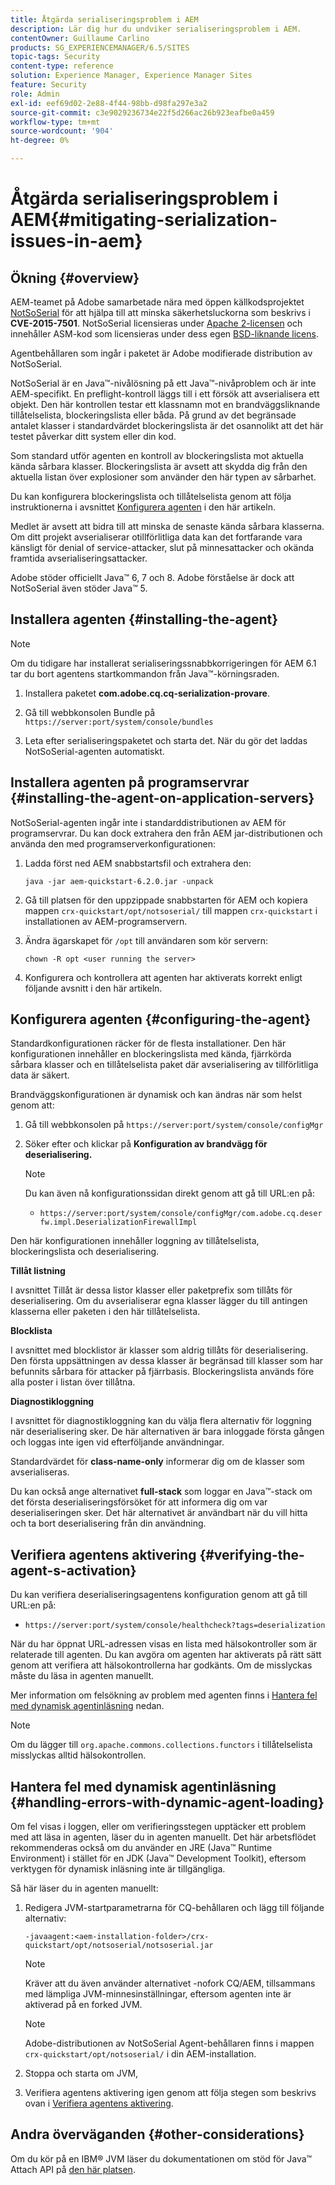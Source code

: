 ```yaml
---
title: Åtgärda serialiseringsproblem i AEM
description: Lär dig hur du undviker serialiseringsproblem i AEM.
contentOwner: Guillaume Carlino
products: SG_EXPERIENCEMANAGER/6.5/SITES
topic-tags: Security
content-type: reference
solution: Experience Manager, Experience Manager Sites
feature: Security
role: Admin
exl-id: eef69d02-2e88-4f44-98bb-d98fa297e3a2
source-git-commit: c3e9029236734e22f5d266ac26b923eafbe0a459
workflow-type: tm+mt
source-wordcount: '904'
ht-degree: 0%

---
```


# Åtgärda serialiseringsproblem i AEM{#mitigating-serialization-issues-in-aem}

## Ökning {#overview}

AEM-teamet på Adobe samarbetade nära med öppen källkodsprojektet [NotSoSerial](https://github.com/kantega/notsoserial) för att hjälpa till att minska säkerhetsluckorna som beskrivs i **CVE-2015-7501**. NotSoSerial licensieras under [Apache 2-licensen](https://www.apache.org/licenses/LICENSE-2.0) och innehåller ASM-kod som licensieras under dess egen [BSD-liknande licens](https://asm.ow2.io/).

Agentbehållaren som ingår i paketet är Adobe modifierade distribution av NotSoSerial.

NotSoSerial är en Java™-nivålösning på ett Java™-nivåproblem och är inte AEM-specifikt. En preflight-kontroll läggs till i ett försök att avserialisera ett objekt. Den här kontrollen testar ett klassnamn mot en brandväggsliknande tillåtelselista, blockeringslista eller båda. På grund av det begränsade antalet klasser i standardvärdet blockeringslista är det osannolikt att det här testet påverkar ditt system eller din kod.

Som standard utför agenten en kontroll av blockeringslista mot aktuella kända sårbara klasser. Blockeringslista är avsett att skydda dig från den aktuella listan över explosioner som använder den här typen av sårbarhet.

Du kan konfigurera blockeringslista och tillåtelselista genom att följa instruktionerna i avsnittet [Konfigurera agenten](/help/sites-administering/mitigating-serialization-issues.md#configuring-the-agent) i den här artikeln.

Medlet är avsett att bidra till att minska de senaste kända sårbara klasserna. Om ditt projekt avserialiserar otillförlitliga data kan det fortfarande vara känsligt för denial of service-attacker, slut på minnesattacker och okända framtida avserialiseringsattacker.

Adobe stöder officiellt Java™ 6, 7 och 8. Adobe förståelse är dock att NotSoSerial även stöder Java™ 5.

## Installera agenten {#installing-the-agent}

>[!NOTE]
>
>Om du tidigare har installerat serialiseringssnabbkorrigeringen för AEM 6.1 tar du bort agentens startkommandon från Java™-körningsraden.

1. Installera paketet **com.adobe.cq.cq-serialization-provare**.

1. Gå till webbkonsolen Bundle på `https://server:port/system/console/bundles`
1. Leta efter serialiseringspaketet och starta det. När du gör det laddas NotSoSerial-agenten automatiskt.

## Installera agenten på programservrar {#installing-the-agent-on-application-servers}

NotSoSerial-agenten ingår inte i standarddistributionen av AEM för programservrar. Du kan dock extrahera den från AEM jar-distributionen och använda den med programserverkonfigurationen:

1. Ladda först ned AEM snabbstartsfil och extrahera den:

   ```shell
   java -jar aem-quickstart-6.2.0.jar -unpack
   ```

1. Gå till platsen för den uppzippade snabbstarten för AEM och kopiera mappen `crx-quickstart/opt/notsoserial/` till mappen `crx-quickstart` i installationen av AEM-programservern.

1. Ändra ägarskapet för `/opt` till användaren som kör servern:

   ```shell
   chown -R opt <user running the server>
   ```

1. Konfigurera och kontrollera att agenten har aktiverats korrekt enligt följande avsnitt i den här artikeln.

## Konfigurera agenten {#configuring-the-agent}

Standardkonfigurationen räcker för de flesta installationer. Den här konfigurationen innehåller en blockeringslista med kända, fjärrkörda sårbara klasser och en tillåtelselista paket där avserialisering av tillförlitliga data är säkert.

Brandväggskonfigurationen är dynamisk och kan ändras när som helst genom att:

1. Gå till webbkonsolen på `https://server:port/system/console/configMgr`
1. Söker efter och klickar på **Konfiguration av brandvägg för deserialisering.**

   >[!NOTE]
   >
   >Du kan även nå konfigurationssidan direkt genom att gå till URL:en på:
   >
   >* `https://server:port/system/console/configMgr/com.adobe.cq.deserfw.impl.DeserializationFirewallImpl`

Den här konfigurationen innehåller loggning av tillåtelselista, blockeringslista och deserialisering.

**Tillåt listning**

I avsnittet Tillåt är dessa listor klasser eller paketprefix som tillåts för deserialisering. Om du avserialiserar egna klasser lägger du till antingen klasserna eller paketen i den här tillåtelselista.

**Blocklista**

I avsnittet med blocklistor är klasser som aldrig tillåts för deserialisering. Den första uppsättningen av dessa klasser är begränsad till klasser som har befunnits sårbara för attacker på fjärrbasis. Blockeringslista används före alla poster i listan över tillåtna.

**Diagnostikloggning**

I avsnittet för diagnostikloggning kan du välja flera alternativ för loggning när deserialisering sker. De här alternativen är bara inloggade första gången och loggas inte igen vid efterföljande användningar.

Standardvärdet för **class-name-only** informerar dig om de klasser som avserialiseras.

Du kan också ange alternativet **full-stack** som loggar en Java™-stack om det första deserialiseringsförsöket för att informera dig om var deserialiseringen sker. Det här alternativet är användbart när du vill hitta och ta bort deserialisering från din användning.

## Verifiera agentens aktivering {#verifying-the-agent-s-activation}

Du kan verifiera deserialiseringsagentens konfiguration genom att gå till URL:en på:

* `https://server:port/system/console/healthcheck?tags=deserialization`

När du har öppnat URL-adressen visas en lista med hälsokontroller som är relaterade till agenten. Du kan avgöra om agenten har aktiverats på rätt sätt genom att verifiera att hälsokontrollerna har godkänts. Om de misslyckas måste du läsa in agenten manuellt.

Mer information om felsökning av problem med agenten finns i [Hantera fel med dynamisk agentinläsning](#handling-errors-with-dynamic-agent-loading) nedan.

>[!NOTE]
>
>Om du lägger till `org.apache.commons.collections.functors` i tillåtelselista misslyckas alltid hälsokontrollen.

## Hantera fel med dynamisk agentinläsning {#handling-errors-with-dynamic-agent-loading}

Om fel visas i loggen, eller om verifieringsstegen upptäcker ett problem med att läsa in agenten, läser du in agenten manuellt. Det här arbetsflödet rekommenderas också om du använder en JRE (Java™ Runtime Environment) i stället för en JDK (Java™ Development Toolkit), eftersom verktygen för dynamisk inläsning inte är tillgängliga.

Så här läser du in agenten manuellt:

1. Redigera JVM-startparametrarna för CQ-behållaren och lägg till följande alternativ:

   ```shell
   -javaagent:<aem-installation-folder>/crx-quickstart/opt/notsoserial/notsoserial.jar
   ```

   >[!NOTE]
   >
   >Kräver att du även använder alternativet -nofork CQ/AEM, tillsammans med lämpliga JVM-minnesinställningar, eftersom agenten inte är aktiverad på en forked JVM.

   >[!NOTE]
   >
   >Adobe-distributionen av NotSoSerial Agent-behållaren finns i mappen `crx-quickstart/opt/notsoserial/` i din AEM-installation.

1. Stoppa och starta om JVM,

1. Verifiera agentens aktivering igen genom att följa stegen som beskrivs ovan i [Verifiera agentens aktivering](/help/sites-administering/mitigating-serialization-issues.md#verifying-the-agent-s-activation).

## Andra överväganden {#other-considerations}

Om du kör på en IBM® JVM läser du dokumentationen om stöd för Java™ Attach API på [den här platsen](https://www.ibm.com/docs/en/sdk-java-technology/8?topic=documentation-java-attach-api).
